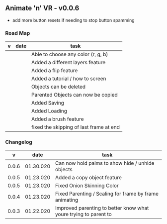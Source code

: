 ## Animate 'n' VR - v0.0.6

- add more button resets if needing to stop button spamming

### Road Map
|v|date|task
|-|-|-
|||Able to choose any color (r, g, b)
|||Added a different layers feature
|||Added a flip feature
|||Added a tutorial / how to screen
|||Objects can be deleted
|||Parented Objects can now be copied
|||Added Saving
|||Added Loading
|||Added a brush feature
|||fixed the skipping of last frame at end

### Changelog
|v|date|task
|-|-|-
|0.0.6|01.30.020|Can now hold palms to show hide / unhide objects
|0.0.5|01.23.020|Added a copy object feature
|0.0.5|01.23.020|Fixed Onion Skinning Color
|0.0.4|01.23.020|Fixed Parenting / Scaling for frame by frame animating
|0.0.3|01.22.020|Improved parenting to better know what youre trying to parent to